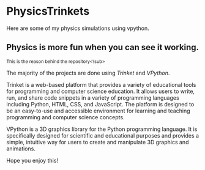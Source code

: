 # PhysicsTrinkets
Here are some of my physics simulations using vpython.

## Physics is more fun when you can see it working.
<sub>This is the reason behind the repository<\sub>

The majority of the projects are done using *Trinket* and *VPython*.

Trinket is a web-based platform that provides a variety of educational tools for programming and computer science education. 
It allows users to write, run, and share code snippets in a variety of programming languages including Python, HTML, CSS, and JavaScript. 
The platform is designed to be an easy-to-use and accessible environment for learning and teaching programming and computer science concepts.

VPython is a 3D graphics library for the Python programming language. It is specifically designed for scientific and educational purposes and 
provides a simple, intuitive way for users to create and manipulate 3D graphics and animations.

Hope you enjoy this!

